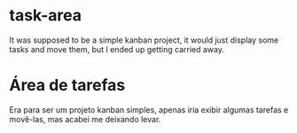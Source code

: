 # task-area
It was supposed to be a simple kanban project, it would just display some tasks and move them, but I ended up getting carried away.

# Área de tarefas
Era para ser um projeto kanban simples, apenas iria exibir algumas tarefas e movê-las, mas acabei me deixando levar.

